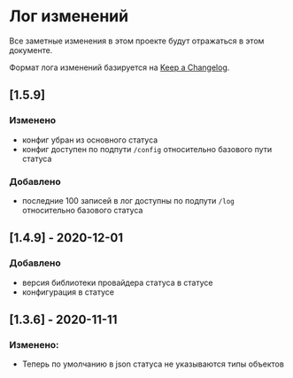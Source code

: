 # Лог изменений

Все заметные изменения в этом проекте будут отражаться в этом документе.

Формат лога изменений базируется на [Keep a Changelog](https://keepachangelog.com/en/1.0.0/).

## [1.5.9]

### Изменено

* конфиг убран из основного статуса
* конфиг доступен по подпути `/config` относительно базового пути статуса

### Добавлено

* последние 100 записей в лог доступны по подпути `/log` относительно базового статуса

## [1.4.9] - 2020-12-01

### Добавлено

* версия библиотеки провайдера статуса в статусе
* конфигурация в статусе

## [1.3.6] - 2020-11-11

### Изменено:

* Теперь по умолчанию в json статуса не указываются типы объектов
